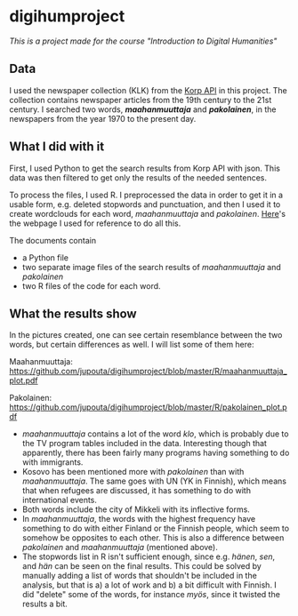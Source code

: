 # digihumproject
_This is a project made for the course "Introduction to Digital Humanities"_

## Data
I used the newspaper collection (KLK) from the [Korp API](https://kitwiki.csc.fi/twiki/bin/view/FinCLARIN/KielipankkiHelpKorpWebService) in this project. The collection contains newspaper articles from the 19th century to the 21st century. I searched two words, **_maahanmuuttaja_** and **_pakolainen_**, in the newspapers from the year 1970 to the present day.

## What I did with it
First, I used Python to get the search results from Korp API with json. This data was then filtered to get only the results of the needed sentences.

To process the files, I used R. I preprocessed the data in order to get it in a usable form, e.g. deleted stopwords and punctuation, and then I used it to create wordclouds for each word, _maahanmuuttaja_ and _pakolainen_. [Here](https://rstudio-pubs-static.s3.amazonaws.com/31867_8236987cf0a8444e962ccd2aec46d9c3.html)'s the webpage I used for reference to do all this.

The documents contain
  - a Python file
  - two separate image files of the search results of _maahanmuuttaja_ and _pakolainen_
  - two R files of the code for each word.

## What the results show
In the pictures created, one can see certain resemblance between the two words, but certain differences as well. I will list some of them here:

Maahanmuuttaja: https://github.com/jupouta/digihumproject/blob/master/R/maahanmuuttaja_plot.pdf

Pakolainen: https://github.com/jupouta/digihumproject/blob/master/R/pakolainen_plot.pdf

  - _maahanmuuttaja_ contains a lot of the word _klo_, which is probably due to the TV program tables included in the data. Interesting though that apparently, there has been fairly many programs having something to do with immigrants.
  - Kosovo has been mentioned more with _pakolainen_ than with _maahanmuuttaja_. The same goes with UN (YK in Finnish), which means that when refugees are discussed, it has something to do with international events.
  - Both words include the city of Mikkeli with its inflective forms.
  - In _maahanmuuttaja_, the words with the highest frequency have something to do with either Finland or the Finnish people, which seem to somehow be opposites to each other. This is also a difference between _pakolainen_ and _maahanmuuttaja_ (mentioned above).
  - The stopwords list in R isn't sufficient enough, since e.g. _hänen_, _sen_, and _hän_ can be seen on the final results. This could be solved by manually adding a list of words that shouldn't be included in the analysis, but that is a) a lot of work and b) a bit difficult with Finnish. I did "delete" some of the words, for instance _myös_, since it twisted the results a bit. 
